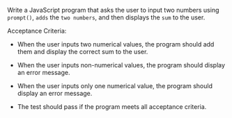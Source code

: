 Write a JavaScript program that asks the user to input two numbers using `prompt()`, `adds` the `two numbers`, and then displays the `sum` to the user.

Acceptance Criteria:

- When the user inputs two numerical values, the program should add them and display the correct sum to the user.

- When the user inputs non-numerical values, the program should display an error message.

- When the user inputs only one numerical value, the program should display an error message.

- The test should pass if the program meets all acceptance criteria.
